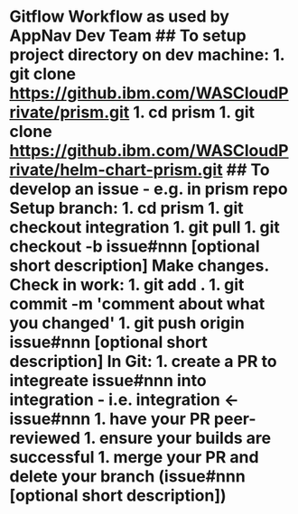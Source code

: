 # Gitflow Workflow as used by AppNav Dev Team ## To setup project directory on dev machine: 1. git clone https://github.ibm.com/WASCloudPrivate/prism.git 1. cd prism 1. git clone https://github.ibm.com/WASCloudPrivate/helm-chart-prism.git ## To develop an issue - e.g. in prism repo Setup branch: 1. cd prism 1. git checkout integration 1. git pull 1. git checkout -b issue#nnn [optional short description] Make changes. Check in work: 1. git add . 1. git commit -m 'comment about what you changed' 1. git push origin issue#nnn [optional short description] In Git: 1. create a PR to integreate issue#nnn into integration - i.e. integration <- issue#nnn 1. have your PR peer-reviewed 1. ensure your builds are successful 1. merge your PR and delete your branch (issue#nnn [optional short description])
